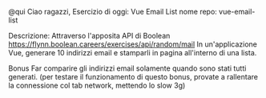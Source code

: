 @qui
Ciao ragazzi,
Esercizio di oggi: Vue Email List
nome repo: vue-email-list

Descrizione:
Attraverso l'apposita API di Boolean
https://flynn.boolean.careers/exercises/api/random/mail
In un'applicazione Vue, generare 10 indirizzi email e stamparli in pagina all'interno di una lista.

Bonus
Far comparire gli indirizzi email solamente quando sono stati tutti generati. (per testare il funzionamento di questo bonus, provate a rallentare la connessione col tab network, mettendo lo slow 3g)